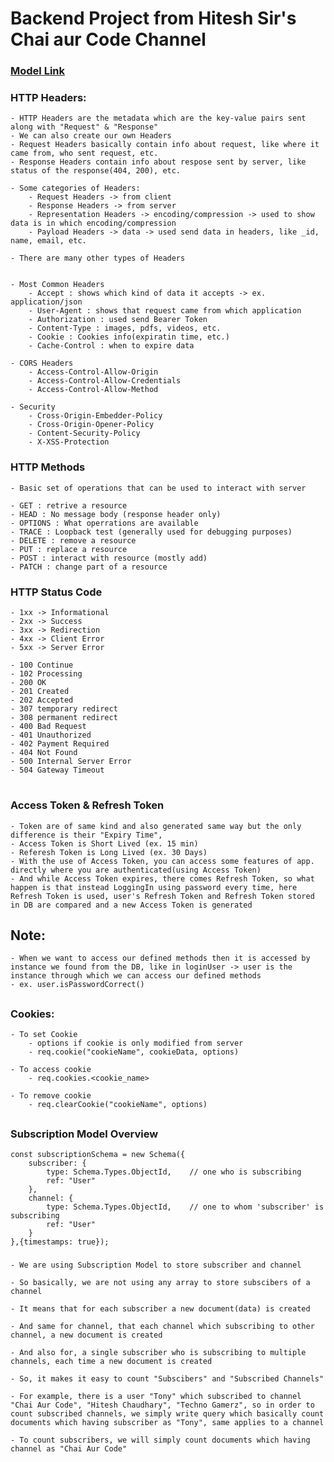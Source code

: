 # Backend Project from Hitesh Sir's Chai aur Code Channel

### [Model Link](https://app.eraser.io/workspace/YtPqZ1VogxGy1jzIDkzj)

### HTTP Headers:
    - HTTP Headers are the metadata which are the key-value pairs sent along with "Request" & "Response"
    - We can also create our own Headers
    - Request Headers basically contain info about request, like where it came from, who sent request, etc.
    - Response Headers contain info about respose sent by server, like status of the response(404, 200), etc.

    - Some categories of Headers:
        - Request Headers -> from client
        - Response Headers -> from server
        - Representation Headers -> encoding/compression -> used to show data is in which encoding/compression
        - Payload Headers -> data -> used send data in headers, like _id, name, email, etc.

    - There are many other types of Headers


    - Most Common Headers
        - Accept : shows which kind of data it accepts -> ex. application/json
        - User-Agent : shows that request came from which application
        - Authorization : used send Bearer Token
        - Content-Type : images, pdfs, videos, etc.
        - Cookie : Cookies info(expiratin time, etc.)
        - Cache-Control : when to expire data

    - CORS Headers
        - Access-Control-Allow-Origin
        - Access-Control-Allow-Credentials
        - Access-Control-Allow-Method

    - Security
        - Cross-Origin-Embedder-Policy
        - Cross-Origin-Opener-Policy
        - Content-Security-Policy
        - X-XSS-Protection

### HTTP Methods
    - Basic set of operations that can be used to interact with server

    - GET : retrive a resource
    - HEAD : No message body (response header only)
    - OPTIONS : What operrations are available
    - TRACE : Loopback test (generally used for debugging purposes)
    - DELETE : remove a resource
    - PUT : replace a resource
    - POST : interact with resource (mostly add)
    - PATCH : change part of a resource

### HTTP Status Code
    - 1xx -> Informational
    - 2xx -> Success
    - 3xx -> Redirection
    - 4xx -> Client Error
    - 5xx -> Server Error

    - 100 Continue
    - 102 Processing
    - 200 OK
    - 201 Created
    - 202 Accepted
    - 307 temporary redirect
    - 308 permanent redirect
    - 400 Bad Request
    - 401 Unauthorized
    - 402 Payment Required
    - 404 Not Found
    - 500 Internal Server Error
    - 504 Gateway Timeout

#

### Access Token & Refresh Token
    - Token are of same kind and also generated same way but the only difference is their "Expiry Time",
    - Access Token is Short Lived (ex. 15 min)
    - Referesh Token is Long Lived (ex. 30 Days)
    - With the use of Access Token, you can access some features of app. directly where you are authenticated(using Access Token)
    - And while Access Token expires, there comes Refresh Token, so what happen is that instead LoggingIn using password every time, here Refresh Token is used, user's Refresh Token and Refresh Token stored in DB are compared and a new Access Token is generated


## Note:
    - When we want to access our defined methods then it is accessed by instance we found from the DB, like in loginUser -> user is the instance through which we can access our defined methods
    - ex. user.isPasswordCorrect()

##
### Cookies:
    - To set Cookie
        - options if cookie is only modified from server
        - req.cookie("cookieName", cookieData, options)

    - To access cookie
        - req.cookies.<cookie_name>

    - To remove cookie
        - req.clearCookie("cookieName", options)

##
### Subscription Model Overview
    const subscriptionSchema = new Schema({
        subscriber: {
            type: Schema.Types.ObjectId,    // one who is subscribing
            ref: "User"
        },
        channel: {
            type: Schema.Types.ObjectId,    // one to whom 'subscriber' is subscribing
            ref: "User"
        }
    },{timestamps: true});
###
    - We are using Subscription Model to store subscriber and channel

    - So basically, we are not using any array to store subscibers of a channel

    - It means that for each subscriber a new document(data) is created
    
    - And same for channel, that each channel which subscribing to other channel, a new document is created
    
    - And also for, a single subscriber who is subscribing to multiple channels, each time a new document is created
    
    - So, it makes it easy to count "Subscibers" and "Subscribed Channels"

    - For example, there is a user "Tony" which subscribed to channel "Chai Aur Code", "Hitesh Chaudhary", "Techno Gamerz", so in order to count subscribed channels, we simply write query which basically count documents which having subscriber as "Tony", same applies to a channel

    - To count subscribers, we will simply count documents which having channel as "Chai Aur Code"